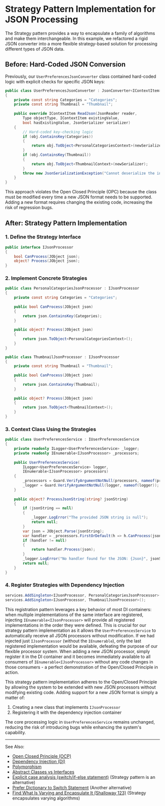 # Strategy Pattern Implementation for JSON Processing

The Strategy pattern provides a way to encapsulate a family of algorithms and make them interchangeable. In this
example, we refactored a rigid JSON converter into a more flexible strategy-based solution for processing different
types of JSON data.

## Before: Hard-Coded JSON Conversion

Previously, our `UserPreferencesJsonConverter` class contained hard-coded logic with explicit checks for specific JSON
keys:

```C#
public class UserPreferencesJsonConverter : JsonConverter<IContextItem>
{
    private const string Categories = "Categories";
    private const string Thumbnail = "Thumbnail";
    
    public override IContextItem ReadJson(JsonReader reader, 
        Type objectType, IContextItem existingValue, 
        bool hasExistingValue, JsonSerializer serializer)
    {
        // Hard-coded key-checking logic
        if (obj.ContainsKey(Categories))
        {
            return obj.ToObject<PersonalCategoriesContext>(newSerializer);
        }
        if (obj.ContainsKey(Thumbnail))
        {
            return obj.ToObject<ThumbnailContext>(newSerializer);
        }
        throw new JsonSerializationException("Cannot deserialize the input JSON object to a known context type.");
    }
}
```

This approach violates the Open Closed Principle (OPC) because the class must be modified every time a new JSON format
needs to be supported. Adding a new format requires changing the existing code, increasing the risk of regression bugs.

## After: Strategy Pattern Implementation

### 1. Define the Strategy Interface

```C#
public interface IJsonProcessor
{
    bool CanProcess(JObject json);
    object? Process(JObject json);
}
```

### 2. Implement Concrete Strategies

```C#
public class PersonalCategoriesJsonProcessor : IJsonProcessor
{
    private const string Categories = "Categories";
    
    public bool CanProcess(JObject json)
    {
        return json.ContainsKey(Categories);
    }
    
    public object? Process(JObject json)
    {
        return json.ToObject<PersonalCategoriesContext>();
    }
}

public class ThumbnailJsonProcessor : IJsonProcessor
{
    private const string Thumbnail = "Thumbnail";
    
    public bool CanProcess(JObject json)
    {
        return json.ContainsKey(Thumbnail);
    }
    
    public object? Process(JObject json)
    {
        return json.ToObject<ThumbnailContext>();
    }
}
```

### 3. Context Class Using the Strategies

```C#
public class UserPreferencesService : IUserPreferencesService
{
    private readonly ILogger<UserPreferencesService> _logger;
    private readonly IEnumerable<IJsonProcessor> _processors;
    
    public UserPreferencesService(
        ILogger<UserPreferencesService> logger, 
        IEnumerable<IJsonProcessor> processors)
    {
        _processors = Guard.VerifyArgumentNotNull(processors, nameof(processors));
        _logger = Guard.VerifyArgumentNotNull(logger, nameof(logger));
    }
    
    public object? ProcessJsonString(string? jsonString)
    {
        if (jsonString == null)
        {
            _logger.LogError("The provided JSON string is null");
            return null;
        }
        var json = JObject.Parse(jsonString);
        var handler = _processors.FirstOrDefault(h => h.CanProcess(json));
        if (handler != null)
        {
            return handler.Process(json);
        }
        _logger.LogError("No handler found for the JSON: {Json}", jsonString);
        return null;
    }
}
```

### 4. Register Strategies with Dependency Injection

```C#
services.AddSingleton<IJsonProcessor, PersonalCategoriesJsonProcessor>();
services.AddSingleton<IJsonProcessor, ThumbnailJsonProcessor>();
```

This registration pattern leverages a key behavior of most DI containers: when multiple implementations of the same
interface are registered, injecting `IEnumerable<IJsonProcessor>` will provide all registered implementations in the
order they were defined.
This is crucial for our strategy pattern implementation as it allows the `UserPreferencesService` to automatically
receive all JSON processors without modification. If we had injected just `IJsonProcessor` (without the `IEnumerable`),
only the last registered implementation would be available, defeating the purpose of our flexible processor system.
When adding a new JSON processor, simply register it in the DI container and it becomes immediately available to all
consumers of `IEnumerable<IJsonProcessor>` without any code changes in those consumers - a perfect demonstration of the
Open/Closed Principle in action.

This strategy pattern implementation adheres to the Open/Closed Principle by allowing the system to be extended with new
JSON processors without modifying existing code. Adding support for a new JSON format is simply a matter of:

1. Creating a new class that implements `IJsonProcessor`
2. Registering it with the dependency injection container

The core processing logic in `UserPreferencesService` remains unchanged, reducing the risk of introducing bugs while
enhancing the system's capability.

---
See Also:
- [Open Closed Principle (OCP)](Open-Closed-Principle-OCP.md)
- [Dependency Injection (DI)](Dependency-Injection-DI.md)
- [Polymorphism](Polymorphism.md)
- [Abstract Classes vs Interfaces](Abstract-Classes-vs-Interfaces.md)
- [Explicit case analysis (switch/if-else statement)](Explicit-case-analysis-switch-if-else-statement.md) (Strategy pattern is an alternative)
- [Prefer Dictionary to Switch Statement](Prefer-Dictionary-over-Switch-Statement.md) (Another alternative)
- [Find What Is Varying and Encapsulate It (Shalloway 123)](Find-What-Is-Varying-and-Encapsulate-It-Shalloway-123.md) (Strategy encapsulates varying algorithms)
